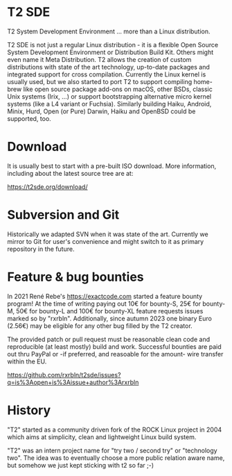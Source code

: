 # T2 SDE
T2 System Development Environment
  ... more than a Linux distribution.

T2 SDE is not just a regular Linux distribution - it is a flexible
Open Source System Development Environment or Distribution Build Kit.
Others might even name it Meta Distribution. T2 allows the creation of
custom distributions with state of the art technology, up-to-date
packages and integrated support for cross compilation. Currently the
Linux kernel is usually used, but we also started to port T2 to
support compiling home-brew like open source package add-ons on macOS,
other BSDs, classic Unix systems (Irix, ...) or support bootstrapping
alternative micro kernel systems (like a L4 variant or
Fuchsia). Similarly building Haiku, Android, Minix, Hurd, Open (or
Pure) Darwin, Haiku and OpenBSD could be supported, too.

# Download

It is usually best to start with a pre-built ISO download. More
information, including about the latest source tree are at:

https://t2sde.org/download/

# Subversion and Git

Historically we adapted SVN when it was state of the art. Currently
we mirror to Git for user's convenience and might switch to it as
primary repository in the future.

# Feature & bug bounties

In 2021 René Rebe's https://exactcode.com started a feature bounty
program! At the time of writing paying out 10€ for bounty-S, 25€ for
bounty-M, 50€ for bounty-L and 100€ for bounty-XL feature requests
issues marked so by "rxrbln". Additionally, since autumn 2023 one
binary Euro (2.56€) may be eligible for any other bug filled by the
T2 creator.

The provided patch or pull request must be reasonable clean code and
reproducible (at least mostly) build and work. Successful bounties are
paid out thru PayPal or -if preferred, and reasoable for the amount-
wire transfer within the EU.

https://github.com/rxrbln/t2sde/issues?q=is%3Aopen+is%3Aissue+author%3Arxrbln

# History

"T2" started as a community driven fork of the ROCK Linux project in
2004 which aims at simplicity, clean and lightweight Linux build system.

"T2" was an intern project name for "try two / second try" or "technology
two". The idea was to eventually choose a more public relation aware
name, but somehow we just kept sticking with t2 so far ;-)

